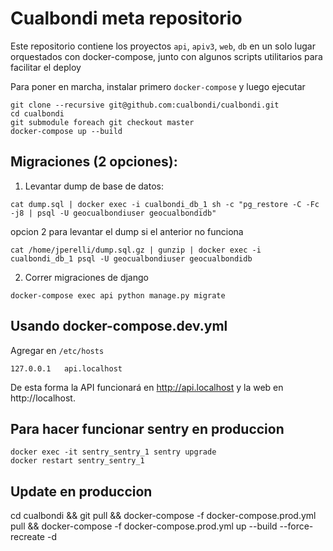 # Cualbondi meta repositorio

Este repositorio contiene los proyectos `api`, `apiv3`, `web`, `db` en un solo lugar orquestados con docker-compose, junto con algunos scripts utilitarios para facilitar el deploy

Para poner en marcha, instalar primero `docker-compose` y luego ejecutar

    git clone --recursive git@github.com:cualbondi/cualbondi.git
    cd cualbondi
    git submodule foreach git checkout master
    docker-compose up --build

## Migraciones (2 opciones):

1. Levantar dump de base de datos:

`cat dump.sql | docker exec -i cualbondi_db_1 sh -c "pg_restore -C -Fc -j8 | psql -U geocualbondiuser geocualbondidb"`

opcion 2 para levantar el dump si el anterior no funciona

`cat /home/jperelli/dump.sql.gz | gunzip | docker exec -i cualbondi_db_1 psql -U geocualbondiuser geocualbondidb`

2. Correr migraciones de django

`docker-compose exec api python manage.py migrate`

## Usando docker-compose.dev.yml

Agregar en `/etc/hosts`

```
127.0.0.1   api.localhost
```

De esta forma la API funcionará en http://api.localhost y la web en http://localhost.


## Para hacer funcionar sentry en produccion

    docker exec -it sentry_sentry_1 sentry upgrade
    docker restart sentry_sentry_1

## Update en produccion

  cd cualbondi && git pull && docker-compose -f docker-compose.prod.yml pull && docker-compose -f docker-compose.prod.yml up --build --force-recreate -d
